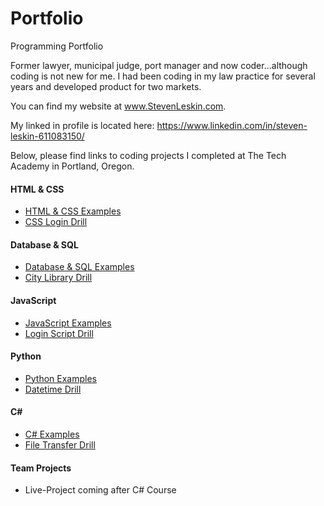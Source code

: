 # Portfolio
Programming Portfolio

Former lawyer, municipal judge, port manager and now coder...although coding is not new for me. I had been coding in my law practice for several years and developed product for two markets. 

You can find my website at www.StevenLeskin.com.

My linked in profile is located here: https://www.linkedin.com/in/steven-leskin-611083150/

Below, please find links to coding projects I completed at The Tech Academy in Portland, Oregon.

#### HTML & CSS
* [HTML & CSS  Examples](./HTML-CSS)
* [CSS Login Drill](./HTML-CSS/CSS-Login-Drill)

#### Database & SQL
* [Database & SQL Examples](./Database-SQL)
* [City Library Drill](./Database-SQL/City-Library-Drill)

#### JavaScript
* [JavaScript Examples](./JavaScript)
* [Login Script Drill](./JavaScript/Login-Script-Drill)

#### Python
* [Python Examples](./Python)
* [Datetime Drill](./Python/Datetime-Drill)

#### C#  
* [C# Examples](./C-Sharp)
* [File Transfer Drill](./C-Sharp/File-Transfer-Drill)

#### Team Projects
* Live-Project coming after C# Course
